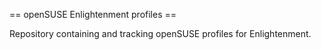 == openSUSE Enlightenment profiles ==

Repository containing and tracking openSUSE profiles for Enlightenment.
